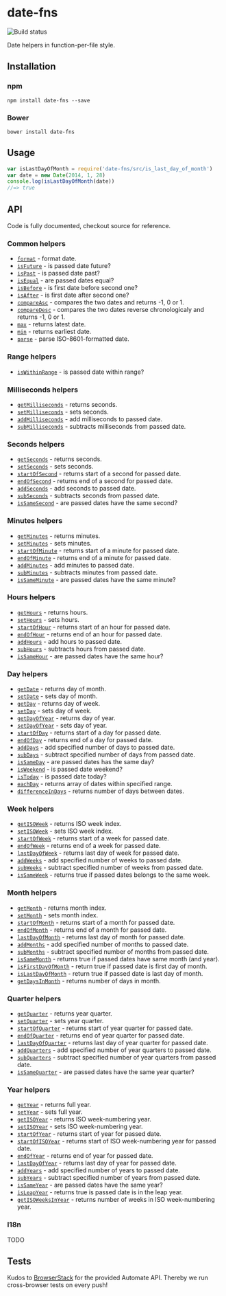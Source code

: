 # date-fns
![Build status](https://badge.buildkite.com/885cb3d3d13dd3c3219b7dc42cdaa8afc14f06ece832eb0ed9.svg)

Date helpers in function-per-file style.

## Installation

### npm

```
npm install date-fns --save
```

### Bower

```
bower install date-fns
```

## Usage

``` javascript
var isLastDayOfMonth = require('date-fns/src/is_last_day_of_month')
var date = new Date(2014, 1, 28)
console.log(isLastDayOfMonth(date))
//=> true
```

## API

Code is fully documented, checkout source for reference.

### Common helpers

* [`format`](./src/format.js) - format date.
* [`isFuture`](./src/is_future.js) - is passed date future?
* [`isPast`](./src/is_future.js) - is passed date past?
* [`isEqual`](./src/is_equal.js) - are passed dates equal?
* [`isBefore`](./src/is_before.js) - is first date before second one?
* [`isAfter`](./src/is_after.js) - is first date after second one?
* [`compareAsc`](./src/compare_asc.js) - compares the two dates and returns -1, 0 or 1.
* [`compareDesc`](./src/compare_desc.js) - compares the two dates reverse chronologicaly and returns -1, 0 or 1.
* [`max`]('./src/max') - returns latest date.
* [`min`]('./src/min') - returns earliest date.
* [`parse`](./src/parse.js) - parse ISO-8601-formatted date.

### Range helpers

* [`isWithinRange`](./src/is_within_range.js) - is passed date within range?

### Milliseconds helpers

* [`getMilliseconds`](./src/get_milliseconds.js) - returns seconds.
* [`setMilliseconds`](./src/set_milliseconds.js) - sets seconds.
* [`addMilliseconds`](./src/add_milliseconds.js) - add milliseconds to passed date.
* [`subMilliseconds`](./src/sub_milliseconds.js) - subtracts milliseconds from passed date.

### Seconds helpers

* [`getSeconds`](./src/get_seconds.js) - returns seconds.
* [`setSeconds`](./src/set_seconds.js) - sets seconds.
* [`startOfSecond`](./src/start_of_second.js) - returns start of a second for passed date.
* [`endOfSecond`](./src/end_of_second.js) - returns end of a second for passed date.
* [`addSeconds`](./src/add_seconds.js) - add seconds to passed date.
* [`subSeconds`](./src/sub_seconds.js) - subtracts seconds from passed date.
* [`isSameSecond`](./src/is_same_second.js) - are passed dates have the same second?

### Minutes helpers

* [`getMinutes`](./src/get_minutes.js) - returns minutes.
* [`setMinutes`](./src/set_minutes.js) - sets minutes.
* [`startOfMinute`](./src/start_of_minute.js) - returns start of a minute for passed date.
* [`endOfMinute`](./src/end_of_minute.js) - returns end of a minute for passed date.
* [`addMinutes`](./src/add_minutes.js) - add minutes to passed date.
* [`subMinutes`](./src/sub_minutes.js) - subtracts minutes from passed date.
* [`isSameMinute`](./src/is_same_minute.js) - are passed dates have the same minute?

### Hours helpers

* [`getHours`](./src/get_hours.js) - returns hours.
* [`setHours`](./src/set_hours.js) - sets hours.
* [`startOfHour`](./src/start_of_hour.js) - returns start of an hour for passed date.
* [`endOfHour`](./src/end_of_hour.js) - returns end of an hour for passed date.
* [`addHours`](./src/add_hours.js) - add hours to passed date.
* [`subHours`](./src/sub_hours.js) - subtracts hours from passed date.
* [`isSameHour`](./src/is_same_hour.js) - are passed dates have the same hour?

### Day helpers

* [`getDate`](./src/get_date.js) - returns day of month.
* [`setDate`](./src/set_date.js) - sets day of month.
* [`getDay`](./src/get_day.js) - returns day of week.
* [`setDay`](./src/set_day.js) - sets day of week.
* [`getDayOfYear`](./src/get_day_of_year.js) - returns day of year.
* [`setDayOfYear`](./src/set_day_of_year.js) - sets day of year.
* [`startOfDay`](./src/start_of_day.js) - returns start of a day for passed date.
* [`endOfDay`](./src/end_of_day.js) - returns end of a day for passed date.
* [`addDays`](./src/add_days.js) - add specified number of days to passed date.
* [`subDays`](./src/sub_days.js) - subtract specified number of days from passed date.
* [`isSameDay`](./src/is_same_day.js) - are passed dates has the same day?
* [`isWeekend`](./src/is_weekend.js) - is passed date weekend?
* [`isToday`](./src/is_today.js) - is passed date today?
* [`eachDay`](./src/each_day.js) - returns array of dates within specified range.
* [`differenceInDays`](./src/difference_in_days.js) - returns number of days between dates.

### Week helpers

* [`getISOWeek`](./src/get_iso_week.js) - returns ISO week index.
* [`setISOWeek`](./src/set_iso_week.js) - sets ISO week index.
* [`startOfWeek`](./src/start_of_week.js) - returns start of a week for passed date.
* [`endOfWeek`](./src/end_of_week.js) - returns end of a week for passed date.
* [`lastDayOfWeek`](./src/last_day_of_week.js) - returns last day of week for passed date.
* [`addWeeks`](./src/add_weeks.js) - add specified number of weeks to passed date.
* [`subWeeks`](./src/sub_weeks.js) - subtract specified number of weeks from passed date.
* [`isSameWeek`](./src/is_same_week.js) - returns true if passed dates belongs to the same week.

### Month helpers

* [`getMonth`](./src/get_month.js) - returns month index.
* [`setMonth`](./src/set_month.js) - sets month index.
* [`startOfMonth`](./src/start_of_month.js) - returns start of a month for passed date.
* [`endOfMonth`](./src/end_of_month.js) - returns end of a month for passed date.
* [`lastDayOfMonth`](./src/last_day_of_month.js) - returns last day of month for passed date.
* [`addMonths`](./src/add_months.js) - add specified number of months to passed date.
* [`subMonths`](./src/sub_months.js) - subtract specified number of months from passed date.
* [`isSameMonth`](./src/is_same_month.js) - returns true if passed dates have same month (and year).
* [`isFirstDayOfMonth`](./src/is_first_day_of_month.js) - return true if passed date is first day of month.
* [`isLastDayOfMonth`](./src/is_last_day_of_month.js) - return true if passed date is last day of month.
* [`getDaysInMonth`](./src/get_days_in_month.js) - returns number of days in month.

### Quarter helpers

* [`getQuarter`](./src/get_quarter.js) - returns year quarter.
* [`setQuarter`](./src/set_quarter.js) - sets year quarter.
* [`startOfQuarter`](./src/start_of_quarter.js) - returns start of year quarter for passed date.
* [`endOfQuarter`](./src/end_of_quarter.js) - returns end of year quarter for passed date.
* [`lastDayOfQuarter`](./src/last_day_of_quarter.js) - returns last day of year quarter for passed date.
* [`addQuarters`](./src/add_quarters.js) - add specified number of year quarters to passed date.
* [`subQuarters`](./src/sub_quarters.js) - subtract specified number of year quarters from passed date.
* [`isSameQuarter`](./src/is_same_quarter.js) - are passed dates have the same year quarter?

### Year helpers

* [`getYear`](./src/set_year.js) - returns full year.
* [`setYear`](./src/set_year.js) - sets full year.
* [`getISOYear`](./src/get_iso_year.js) - returns ISO week-numbering year.
* [`setISOYear`](./src/set_iso_year.js) - sets ISO week-numbering year.
* [`startOfYear`](./src/start_of_year.js) - returns start of year for passed date.
* [`startOfISOYear`](./src/start_of_iso_year.js) - returns start of ISO week-numbering year for passed date.
* [`endOfYear`](./src/end_of_year.js) - returns end of year for passed date.
* [`lastDayOfYear`](./src/last_day_of_year.js) - returns last day of year for passed date.
* [`addYears`](./src/add_years.js) - add specified number of years to passed date.
* [`subYears`](./src/sub_years.js) - subtract specified number of years from passed date.
* [`isSameYear`](./src/is_same_year.js) - are passed dates have the same year?
* [`isLeapYear`](./src/is_leap_year.js) - returns true is passed date is in the leap year.
* [`getISOWeeksInYear`]('./src/get_iso_weeks_in_year') - returns number of weeks in ISO week-numbering year.

### I18n

TODO

## Tests

Kudos to [BrowserStack](https://www.browserstack.com) for the provided
Automate API. Thereby we run cross-browser tests on every push!

